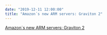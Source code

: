 ```yaml
---
date: "2019-12-11 12:00:00"
title: "Amazon´s new ARM servers: Graviton 2"
---
```


[Amazon´s new ARM servers: Graviton 2](/lemire/blog/2019/12-11-amazons-new-arm-servers-graviton-2)


